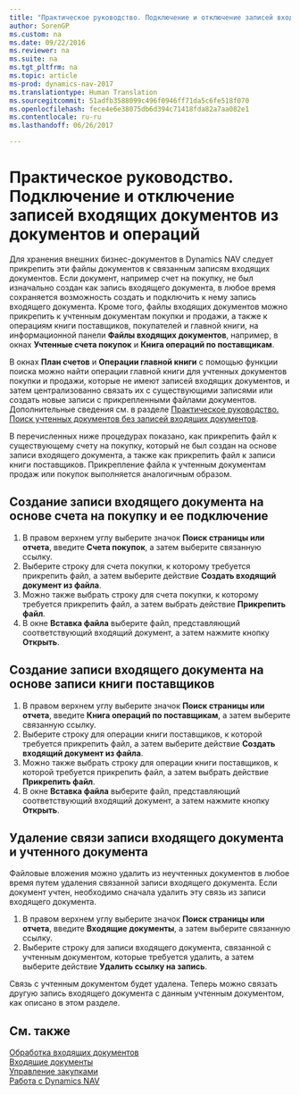 ```yaml
---
title: "Практическое руководство. Подключение и отключение записей входящих документов из документов и операций"
author: SorenGP
ms.custom: na
ms.date: 09/22/2016
ms.reviewer: na
ms.suite: na
ms.tgt_pltfrm: na
ms.topic: article
ms-prod: dynamics-nav-2017
ms.translationtype: Human Translation
ms.sourcegitcommit: 51adfb3588099c496f0946ff71da5c6fe518f070
ms.openlocfilehash: fece4e6e38075db6d394c71418fda82a7aa082e1
ms.contentlocale: ru-ru
ms.lasthandoff: 06/26/2017

---
```


# <a name="how-to-connect-and-disconnect-incoming-document-records-from-documents-and-entries"></a>Практическое руководство. Подключение и отключение записей входящих документов из документов и операций
Для хранения внешних бизнес-документов в Dynamics NAV следует прикрепить эти файлы документов к связанным записям входящих документов. Если документ, например счет на покупку, не был изначально создан как запись входящего документа, в любое время сохраняется возможность создать и подключить к нему запись входящего документа. Кроме того, файлы входящих документов можно прикрепить к учтенным документам покупки и продажи, а также к операциям книги поставщиков, покупателей и главной книги, на информационной панели **Файлы входящих документов**, например, в окнах **Учтенные счета покупок** и **Книга операций по поставщикам**.

В окнах **План счетов** и **Операции главной книги** с помощью функции поиска можно найти операции главной книги для учтенных документов покупки и продажи, которые не имеют записей входящих документов, и затем централизованно связать их с существующими записями или создать новые записи с прикрепленными файлами документов. Дополнительные сведения см. в разделе [Практическое руководство. Поиск учтенных документов без записей входящих документов](across-how-find-posted-documents-without-income-document-records.md).

В перечисленных ниже процедурах показано, как прикрепить файл к существующему счету на покупку, который не был создан на основе записи входящего документа, а также как прикрепить файл к записи книги поставщиков. Прикрепление файла к учтенным документам продаж или покупок выполняется аналогичным образом.

## <a name="to-create-and-connect-an-incoming-document-record-from-a-purchase-invoice"></a>Создание записи входящего документа на основе счета на покупку и ее подключение
1. В правом верхнем углу выберите значок **Поиск страницы или отчета**, введите **Счета покупок**, а затем выберите связанную ссылку.
2. Выберите строку для счета покупки, к которому требуется прикрепить файл, а затем выберите действие **Создать входящий документ из файла**.
3. Можно также выбрать строку для счета покупки, к которому требуется прикрепить файл, а затем выбрать действие **Прикрепить файл**.
4. В окне **Вставка файла** выберите файл, представляющий соответствующий входящий документ, а затем нажмите кнопку **Открыть**.

## <a name="to-create-and-connect-an-incoming-document-record-from-a-vendor-ledger-entry"></a>Создание записи входящего документа на основе записи книги поставщиков
1. В правом верхнем углу выберите значок **Поиск страницы или отчета**, введите **Книга операций по поставщикам**, а затем выберите связанную ссылку.
2. Выберите строку для операции книги поставщиков, к которой требуется прикрепить файл, а затем выберите действие **Создать входящий документ из файла**.
3. Можно также выбрать строку для операции книги поставщиков, к которой требуется прикрепить файл, а затем выбрать действие **Прикрепить файл**.
4. В окне **Вставка файла** выберите файл, представляющий соответствующий входящий документ, а затем нажмите кнопку **Открыть**.

## <a name="to-remove-a-connection-from-an-incoming-document-record-to-a-posted-document"></a>Удаление связи записи входящего документа и учтенного документа
Файловые вложения можно удалить из неучтенных документов в любое время путем удаления связанной записи входящего документа. Если документ учтен, необходимо сначала удалить эту связь из записи входящего документа.

1. В правом верхнем углу выберите значок **Поиск страницы или отчета**, введите **Входящие документы**, а затем выберите связанную ссылку.
2. Выберите строку для записи входящего документа, связанной с учтенным документом, которые требуется удалить, а затем выберите действие **Удалить ссылку на запись**.

Связь с учтенным документом будет удалена. Теперь можно связать другую запись входящего документа с данным учтенным документом, как описано в этом разделе.

## <a name="see-also"></a>См. также  
[Обработка входящих документов](across-process-income-documents.md)  
[Входящие документы](across-income-documents.md)  
[Управление закупками](purchasing-manage-purchasing.md)  
[Работа с Dynamics NAV](ui-work-product.md)

